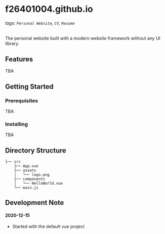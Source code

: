 # f26401004.github.io
###### tags: `Personal Website`, `CV`, `Resume`

The personal website built with a modern website framework without any UI library.

## Features

TBA

## Getting Started

### Prerequisites

TBA

### Installing

TBA

## Directory Structure

```
├── src
    ├── App.vue
    ├── assets
    │   └── logo.png
    ├── components
    │   └── HelloWorld.vue
    └── main.js
```

## Development Note

#### 2020-12-15
* Started with the default vue project


